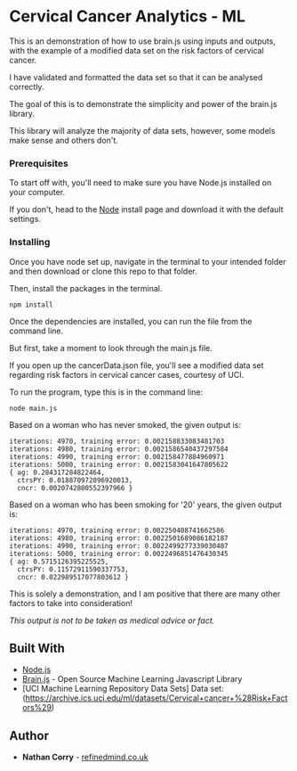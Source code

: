Cervical Cancer Analytics - ML
=======================

This is an demonstration of how to use brain.js using inputs and
outputs, with the example of a modified data set on the risk factors of
cervical cancer.

I have validated and formatted the data set so that it can be analysed
correctly.

The goal of this is to demonstrate the simplicity and power of the
brain.js library.

This library will analyze the majority of data sets, however, some
models make sense and others don't.

### Prerequisites

To start off with, you'll need to make sure you have Node.js installed
on your computer.

If you don't, head to the [Node](https://nodejs.org/en/download/)
install page and download it with the default settings.

### Installing

Once you have node set up, navigate in the terminal to your intended
folder and then download or clone this repo to that folder.

Then, install the packages in the terminal.

    npm install

Once the dependencies are installed, you can run the file from the
command line.

But first, take a moment to look through the main.js file.

If you open up the cancerData.json file, you'll see a modified data set
regarding risk factors in cervical cancer cases, courtesy of UCI.

To run the program, type this is in the command line:

    node main.js

Based on a woman who has never smoked, the given output is:

    iterations: 4970, training error: 0.002158833083481703
    iterations: 4980, training error: 0.0021586540437297584
    iterations: 4990, training error: 0.002158477884960971
    iterations: 5000, training error: 0.0021583041647805622
    { ag: 0.284317284822464,
      ctrsPY: 0.018870972096920013,
      cncr: 0.0020742800552397966 }

Based on a woman who has been smoking for '20' years, the given output
is:


    iterations: 4970, training error: 0.002250408741662586
    iterations: 4980, training error: 0.0022501689086182187
    iterations: 4990, training error: 0.0022499277339030487
    iterations: 5000, training error: 0.0022496851476430345
    { ag: 0.5715126395225525,
      ctrsPY: 0.11572911590337753,
      cncr: 0.022989517077803612 }

This is solely a demonstration, and I am positive that there are many
other factors to take into consideration!

*This output is not to be taken as medical advice or fact.*

Built With
----------

-   [Node.js](https://nodejs.org/)
-   [Brain.js](https://github.com/BrainJS/brain.js) - Open Source
    Machine Learning Javascript Library
-   [UCI Machine Learning Repository Data Sets] Data set:
    (https://archive.ics.uci.edu/ml/datasets/Cervical+cancer+%28Risk+Factors%29)

Author
------

-   **Nathan Corry** - [refinedmind.co.uk](refinedmind.co.uk)

